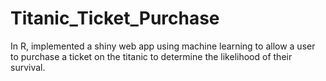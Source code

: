 # Titanic_Ticket_Purchase
In R, implemented a shiny web app using machine learning to allow a user to purchase a ticket on the titanic to determine the likelihood of their survival.

